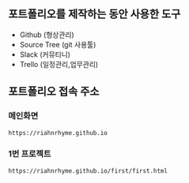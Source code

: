 ## 포트폴리오를 제작하는 동안 사용한 도구
 
 - Github (형상관리)
 - Source Tree (git 사용툴)
 - Slack (커뮤티니)
 - Trello (일정관리,업무관리)
 
 ## 포트폴리오 접속 주소
 
 ### 메인화면
 ```
 https://riahnrhyme.github.io
 ```
 ### 1번 프로젝트
 ```
 https://riahnrhyme.github.io/first/first.html
 ```
